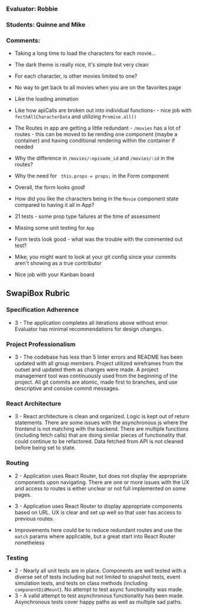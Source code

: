 ### Evaluator: Robbie
### Students: Quinne and Mike
### Comments:

* Taking a long time to load the characters for each movie...
* The dark theme is really nice, it's simple but very clean
* For each character, is other movies limited to one?
* No way to get back to all movies when you are on the favorites page
* Like the loading animation

* Like how apiCalls are broken out into individual functions- - nice job with `fecthAllCharacterData` and utilizing `Promise.all()`
* The Routes in app are getting a little redundant - `/movies` has a lot of routes - this can be moved to be rending one component (maybe a container) and having conditional rendering within the container if needed
* Why the difference in `/movies/:episode_id` and `/movies/:id` in the routes?
* Why the need for ` this.props = props;` in the Form component
* Overall, the form looks good!
* How did you like the characters being in the `Movie` component state compared to having it all in App?

* 21 tests - some prop type failures at the time of assessment
* Missing some unit testing for `App`
* Form tests look good - what was the trouble with the commented out test?

* Mike, you might want to look at your git config since your commits aren't showing as a true contributor
* Nice job with your Kanban board


## SwapiBox Rubric

### Specification Adherence

* 3 - The application completes all iterations above without error. Evaluator has minimal recommendations for design changes.

### Project Professionalism

* 3 - The codebase has less than 5 linter errors and README has been updated with all group members. Project utilized wireframes from the outset and updated them as changes were made. A project management tool was continuously used from the beginning of the project.  All git commits are atomic, made first to branches, and use descriptive and consise commit messages. 

### React Architecture

* 3 - React architecture is clean and organized.  Logic is kept out of return statements.  There are some issues with the asynchronous js where the frontend is not matching with the backend.  There are multiple functions (including fetch calls) that are doing similar pieces of functionality that could continue to be refactored. Data fetched from API is not cleaned before being set to state.

### Routing

* 2 - Application uses React Router, but does not display the appropriate components upon navigating.  There are one or more issues with the UX and access to routes is either unclear or not full implemented on some pages.
* 3 - Application uses React Router to display appropriate components based on URL.  UX is clear and set up well so that user has access to previous routes.

* Improvements here could be to reduce redundant routes and use the `match` params where applicable, but a great start into React Router nonetheless

### Testing

* 2 - Nearly all unit tests are in place. Components are well tested with a diverse set of tests including but not limited to snapshot tests, event simulation tests, and tests on class methods (including `componentDidMount`).  No attempt to test async functionality was made.
* 3 - A valid attempt to test asynchronous functionality has been made.  Asynchronous tests cover happy paths as well as multiple sad paths.
